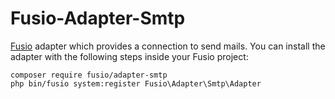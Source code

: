 Fusio-Adapter-Smtp
=====

[Fusio] adapter which provides a connection to send mails. You can install the 
adapter with the following steps inside your Fusio project:

    composer require fusio/adapter-smtp
    php bin/fusio system:register Fusio\Adapter\Smtp\Adapter

[Fusio]: http://fusio-project.org/
